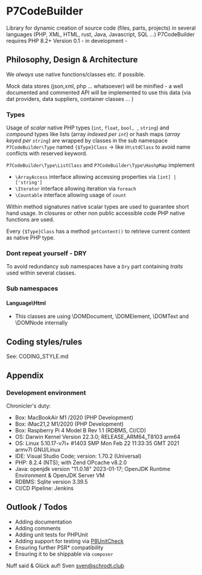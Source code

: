 # P7CodeBuilder
Library for dynamic creation of source code (files, parts, projects) in several languages (PHP, XML, HTML, rust, Java, Javascript, SQL ...)
P7CodeBuilder requires PHP 8.2+
Version 0.1 - in development -

## Philosophy, Design & Architecture

We *always* use native functions/classes etc. if possible.

Mock data stores (json,xml, php ... whatsoever) will be minified - a well documented and commented API will
be implemented to use this data (via dat providers, data suppliers, container classes ... )

### Types 

Usage of _scalar_ native PHP types (<code>int</code>, <code>float</code>, <code>bool, </code>, <code>string</code>) and _compound_ types like lists (array *indexed per <code>int</code>*) or hash maps
(*array keyed per <code>string</code>*) are wrapped by classes in the sub namespace <code>P7CodeBuilder\Type</code> named <code>{$Type}Class</code > -> like in<code>\stdClass</code> to avoid name conflicts with reserved keyword.

<code>P7CodeBuilder\Type\ListClass</code> and <code>P7CodeBuilder\Type\HashpMap</code> implement 
- <code>\ArrayAccess</code> interface allowing accessing properties via <code>[int] | ['string']</code>
- <code>\Iterator</code> interface allowing iteration via <code>foreach</code>
- <code>\Countable</code> interface allowing usage of <code>count</code>

Within method signatures native scalar types are used to guarantee short hand usage.
In closures or other non public accessible code PHP native functions are used.

Every <code>{$Type}Class</code > has a method <code>getContent()</code> to retrieve current content as native PHP type.

### Dont repeat yourself - DRY 

To avoid redundancy sub namespaces have a <code>Dry</code> part containing _traits_ used within several classes.

### Sub namespaces

#### Language\Html

- This classes are using \DOMDocument, \DOMElement, \DOMText and \DOMNode internally

## Coding styles/rules

See: CODING_STYLE.md

## Appendix

### Development environment 

 Chronicler's duty: 

 - Box: MacBookAir M1 /2020 (PHP Development)
 - Box: iMac21,2 M1/2020 (PHP Development)
 - Box: Raspberry Pi 4 Model B Rev 1.1 (RDBMS, CI/CD)
 - OS: Darwin Kernel Version 22.3.0; RELEASE_ARM64_T8103 arm64
 - OS: Linux 5.10.17-v7l+ #1403 SMP Mon Feb 22 11:33:35 GMT 2021 armv7l GNU/Linux
 - IDE: Visual Studio Code; version: 1.70.2 (Universal)
 - PHP: 8.2.4 (NTS); with Zend OPcache v8.2.0
 - Java: openjdk version "11.0.18" 2023-01-17; OpenJDK Runtime Environment  & OpenJDK Server VM
 - RDBMS: Sqlite version 3.39.5
 - CI/CD Pipeline: Jenkins 

## Outlook / Todos
 
- Adding documentation 
- Adding comments 
- Adding unit tests for PHPUnit 
- Adding support for testing via <a href="https://github.com/SchrodtSven/P8Unitcheck">P8UnitCheck</a>
- Ensuring further PSR* compatibility
- Ensuring it to be shippable via <code>composer</code>


Nuff said & Glück auf! 
 Sven <sven@schrodt.club>